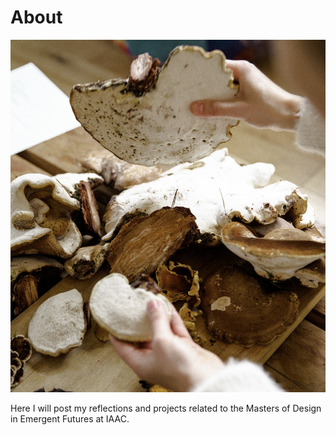 # About

![](../images/holdingpolypores.jpg)

Here I will post my reflections and projects related to the Masters of Design in Emergent Futures at IAAC. 
